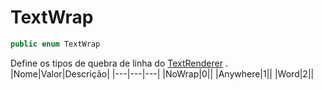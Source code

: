 # TextWrap
```csharp
public enum TextWrap
```
Define os tipos de quebra de linha do [TextRenderer](/api/Claw/Modules/TextRenderer.md#TextRenderer) .<br />
|Nome|Valor|Descrição|
|---|---|---|
|NoWrap|0||
|Anywhere|1||
|Word|2||
